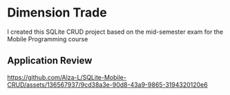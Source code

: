# Dimension Trade

I created this SQLite CRUD project based on the mid-semester exam for the Mobile Programming course

## Application Review

https://github.com/Alza-L/SQLite-Mobile-CRUD/assets/136567937/9cd38a3e-90d8-43a9-9865-3194320120e6
